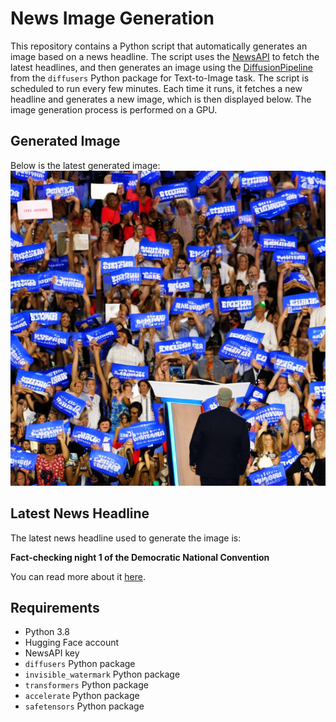 # News Image Generation
This repository contains a Python script that automatically generates an image based on a news headline. The script uses the [NewsAPI](https://newsapi.org/) to fetch the latest headlines, and then generates an image using the [DiffusionPipeline](https://github.com/huggingface/diffusers) from the `diffusers` Python package for Text-to-Image task.
The script is scheduled to run every few minutes. Each time it runs, it fetches a new headline and generates a new image, which is then displayed below. The image generation process is performed on a GPU.

## Generated Image
Below is the latest generated image:
![Generated Image](image.png)

## Latest News Headline
The latest news headline used to generate the image is:

**Fact-checking night 1 of the Democratic National Convention**

You can read more about it [here](https://news.google.com/rss/articles/CBMipAFBVV95cUxNQXNNNlBlYklBWU02dVFTbXBGaEcyYUl0Y04yMTRyVm4tZWlZYndWOXJOaVZVQnpxY1BOZVlKdUlMRWZMbzVGUVQ3RFZscW5QZkQybktsa3FLeGRvWWZCeHRjQm5uWlJWeUZkeHltTUROTDVWYVlZRVJ6d3ZFdDBWZ1lVeWFYcDhMbnpVaE5iOWtoSm9VN2dFM0ZTSGlVcm1wU0pUctIBmwFBVV95cUxQd1Zfck5TcU9ETTNrVWZfdkR2ZU5wZ2NYc0NBbHNDdENRUUhtdUdyUll3X0FfSWNzRGJySTJicldpU0doc05WbEZ2NjVINm8xdE9ZUXpmNFBTR0xMaWxac3poZ2RtajlNNDNmVXZ1MDVvX1dvSjR0ZHN1QmF1WEwzWTJjMjRsc1IyOThEbEZaQmtmZm44MDRNVzgtaw?oc=5).

## Requirements
- Python 3.8
- Hugging Face account
- NewsAPI key
- `diffusers` Python package
- `invisible_watermark` Python package
- `transformers` Python package
- `accelerate` Python package
- `safetensors` Python package
